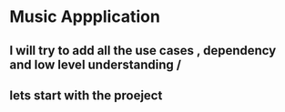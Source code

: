 # Music Appplication 

## I will try to add all the use cases , dependency and low level understanding /

## lets start with the proeject
